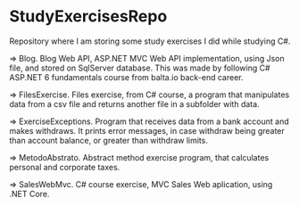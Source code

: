 # StudyExercisesRepo
Repository where I am storing some study exercises I did while studying C#.

=> Blog.
Blog Web API, ASP.NET MVC Web API implementation, using Json file, and stored on SqlServer database. 
This was made by following C# ASP.NET 6 fundamentals course from balta.io back-end career.

=> FilesExercise.
Files exercise, from C# course, a program that manipulates data from a csv file and returns another file in a subfolder with data.

=> ExerciseExceptions.
Program that receives data from a bank account and makes withdraws. It prints error messages, in case withdraw being greater than account balance, or greater than withdraw limits. 

=> MetodoAbstrato.
Abstract method exercise program, that calculates personal and corporate taxes.


=> SalesWebMvc.
C# course exercise, MVC Sales Web aplication, using .NET Core.
